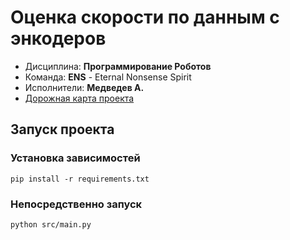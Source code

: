 # Оценка скорости по данным с энкодеров

* Дисциплина: **Программирование Роботов**
* Команда: **ENS** - Eternal Nonsense Spirit
* Исполнители: **Медведев А.**
* [Дорожная карта проекта](docs/roadmap.md)

## Запуск проекта

### Установка зависимостей

```shell
pip install -r requirements.txt
```

### Непосредственно запуск

```shell
python src/main.py
```